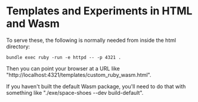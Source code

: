# Templates and Experiments in HTML and Wasm

To serve these, the following is normally needed from inside the html directory:

    bundle exec ruby -run -e httpd -- -p 4321 .

Then you can point your browser at a URL like "http://localhost:4321/templates/custom_ruby_wasm.html".

If you haven't built the default Wasm package, you'll need to do that with something like "./exe/space-shoes --dev build-default".
